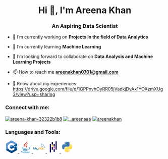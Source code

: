<h1 align="center">Hi 👋, I'm Areena Khan</h1>
<h3 align="center">An Aspiring Data Scientist</h3>

- 🔭 I’m currently working on **Projects in the field of Data Analytics**

- 🌱 I’m currently learning **Machine Learning**

- 👯 I’m looking forward to collaborate on **Data Analysis and Machine Learning Projects**

- 📫 How to reach me **areenakhan0701@gmail.com**

- 📄 Know about my experiences https://drive.google.com/file/d/1GPPnvhOyRR05jVadkjDvAx1YOXzmXUg3/view?usp=sharing

<h3 align="left">Connect with me:</h3>
<p align="left">
<a href="https://linkedin.com/in/areena-khan-32322b1b8" target="blank"><img align="center" src="https://raw.githubusercontent.com/rahuldkjain/github-profile-readme-generator/master/src/images/icons/Social/linked-in-alt.svg" alt="areena-khan-32322b1b8" height="30" width="40" /></a>
<a href="https://instagram.com/_.areenaaa" target="blank"><img align="center" src="https://raw.githubusercontent.com/rahuldkjain/github-profile-readme-generator/master/src/images/icons/Social/instagram.svg" alt="_.areenaaa" height="30" width="40" /></a>
<a href="https://www.leetcode.com/areenakhan" target="blank"><img align="center" src="https://raw.githubusercontent.com/rahuldkjain/github-profile-readme-generator/master/src/images/icons/Social/leet-code.svg" alt="areenakhan" height="30" width="40" /></a>
</p>

<h3 align="left">Languages and Tools:</h3>
<p align="left"> <a href="https://www.w3schools.com/cpp/" target="_blank" rel="noreferrer"> <img src="https://raw.githubusercontent.com/devicons/devicon/master/icons/cplusplus/cplusplus-original.svg" alt="cplusplus" width="40" height="40"/> </a> <a href="https://www.java.com" target="_blank" rel="noreferrer"> <img src="https://raw.githubusercontent.com/devicons/devicon/master/icons/java/java-original.svg" alt="java" width="40" height="40"/> </a> <a href="https://www.mysql.com/" target="_blank" rel="noreferrer"> <img src="https://raw.githubusercontent.com/devicons/devicon/master/icons/mysql/mysql-original-wordmark.svg" alt="mysql" width="40" height="40"/> </a> <a href="https://pandas.pydata.org/" target="_blank" rel="noreferrer"> <img src="https://raw.githubusercontent.com/devicons/devicon/2ae2a900d2f041da66e950e4d48052658d850630/icons/pandas/pandas-original.svg" alt="pandas" width="40" height="40"/> </a> <a href="https://www.python.org" target="_blank" rel="noreferrer"> <img src="https://raw.githubusercontent.com/devicons/devicon/master/icons/python/python-original.svg" alt="python" width="40" height="40"/> </a> </p>
